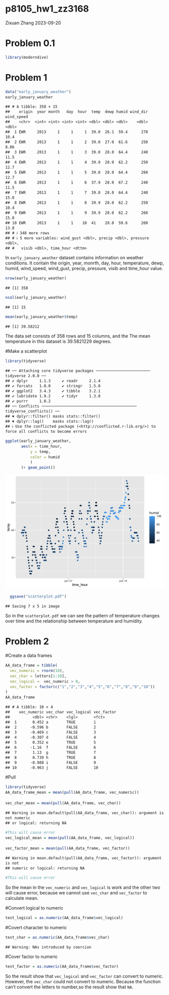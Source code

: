 p8105_hw1_zz3168
================
Zixuan Zhang
2023-09-20

# Problem 0.1

``` r
library(moderndive)
```

# Problem 1

``` r
data("early_january_weather")
early_january_weather
```

    ## # A tibble: 358 × 15
    ##    origin  year month   day  hour  temp  dewp humid wind_dir wind_speed
    ##    <chr>  <int> <int> <int> <int> <dbl> <dbl> <dbl>    <dbl>      <dbl>
    ##  1 EWR     2013     1     1     1  39.0  26.1  59.4      270      10.4 
    ##  2 EWR     2013     1     1     2  39.0  27.0  61.6      250       8.06
    ##  3 EWR     2013     1     1     3  39.0  28.0  64.4      240      11.5 
    ##  4 EWR     2013     1     1     4  39.9  28.0  62.2      250      12.7 
    ##  5 EWR     2013     1     1     5  39.0  28.0  64.4      260      12.7 
    ##  6 EWR     2013     1     1     6  37.9  28.0  67.2      240      11.5 
    ##  7 EWR     2013     1     1     7  39.0  28.0  64.4      240      15.0 
    ##  8 EWR     2013     1     1     8  39.9  28.0  62.2      250      10.4 
    ##  9 EWR     2013     1     1     9  39.9  28.0  62.2      260      15.0 
    ## 10 EWR     2013     1     1    10  41    28.0  59.6      260      13.8 
    ## # ℹ 348 more rows
    ## # ℹ 5 more variables: wind_gust <dbl>, precip <dbl>, pressure <dbl>,
    ## #   visib <dbl>, time_hour <dttm>

In `early_january_weather` dataset contains information on weather
conditions. It contain the origin, year, monrth, day, hour, temperature,
dewp, humid, wind_speed, wind_gust, precip, pressure, visib and
time_hour value.

``` r
nrow(early_january_weather)
```

    ## [1] 358

``` r
ncol(early_january_weather)
```

    ## [1] 15

``` r
mean(early_january_weather$temp)
```

    ## [1] 39.58212

The data set consists of 358 rows and 15 columns, and the The mean
temperature in this dataset is 39.5821229 degrees.

\#Make a scatterplot

``` r
library(tidyverse)
```

    ## ── Attaching core tidyverse packages ──────────────────────── tidyverse 2.0.0 ──
    ## ✔ dplyr     1.1.3     ✔ readr     2.1.4
    ## ✔ forcats   1.0.0     ✔ stringr   1.5.0
    ## ✔ ggplot2   3.4.3     ✔ tibble    3.2.1
    ## ✔ lubridate 1.9.2     ✔ tidyr     1.3.0
    ## ✔ purrr     1.0.2     
    ## ── Conflicts ────────────────────────────────────────── tidyverse_conflicts() ──
    ## ✖ dplyr::filter() masks stats::filter()
    ## ✖ dplyr::lag()    masks stats::lag()
    ## ℹ Use the conflicted package (<http://conflicted.r-lib.org/>) to force all conflicts to become errors

``` r
ggplot(early_january_weather, 
       aes(x = time_hour,
           y = temp,
           color = humid
           )
       )+ geom_point() 
```

![](p8105_hw1_zz3168_files/figure-gfm/unnamed-chunk-4-1.png)<!-- -->

``` r
  ggsave("scatterplot.pdf")
```

    ## Saving 7 x 5 in image

So in the `scatterplot.pdf` we can see the pattern of temperature
changes over time and the relationship between temperature and humidity.

# Problem 2

\#Create a data frames

``` r
AA_data_frame = tibble(
  vec_numeric = rnorm(10),
  vec_char = letters[1:10],
  vec_logical =  vec_numeric > 0,
  vec_factor = factor(c("1","2","3","4","5","6","7","8","9","10"))
)
AA_data_frame
```

    ## # A tibble: 10 × 4
    ##    vec_numeric vec_char vec_logical vec_factor
    ##          <dbl> <chr>    <lgl>       <fct>     
    ##  1       0.452 a        TRUE        1         
    ##  2      -0.596 b        FALSE       2         
    ##  3      -0.469 c        FALSE       3         
    ##  4      -0.307 d        FALSE       4         
    ##  5       0.352 e        TRUE        5         
    ##  6      -1.16  f        FALSE       6         
    ##  7       1.13  g        TRUE        7         
    ##  8       0.739 h        TRUE        8         
    ##  9      -0.988 i        FALSE       9         
    ## 10      -0.963 j        FALSE       10

\#Pull

``` r
library(tidyverse)
AA_data_frame_mean = mean(pull(AA_data_frame, vec_numeric))

vec_char_mean = mean(pull(AA_data_frame, vec_char))
```

    ## Warning in mean.default(pull(AA_data_frame, vec_char)): argument is not numeric
    ## or logical: returning NA

``` r
#This will cause error
vec_logical_mean = mean(pull(AA_data_frame, vec_logical))

vec_factor_mean = mean(pull(AA_data_frame, vec_factor))
```

    ## Warning in mean.default(pull(AA_data_frame, vec_factor)): argument is not
    ## numeric or logical: returning NA

``` r
#This will cause error
```

So the mean in the `vec_numeric` and `vec_logical` is work and the other
two will cause error, because we cannot use `vec_char` and `vec_factor`
to calculate mean.

\#Convert logical to numeric

``` r
test_logical = as.numeric(AA_data_frame$vec_logical)
```

\#Covert character to numeric

``` r
test_char = as.numeric(AA_data_frame$vec_char)
```

    ## Warning: NAs introduced by coercion

\#Cover factor to numeric

``` r
test_factor = as.numeric(AA_data_frame$vec_factor)
```

So the result show that `vec_logical` and `vec_factor` can convert to
numeric. However, the `vec_char` could not convert to numeric. Because
the function can’t convert the letters to number,so the result show that
`NA`.
